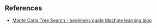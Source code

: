 ## References

-   [Monte Carlo Tree Search - beginners guide Machine learning blog](https://int8.io/monte-carlo-tree-search-beginners-guide/)
